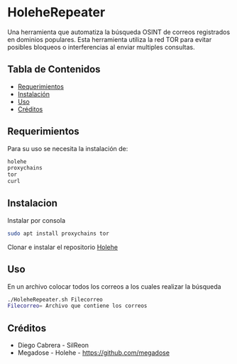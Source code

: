 # HoleheRepeater

Una herramienta que automatiza la búsqueda OSINT de correos registrados en dominios populares.
Esta herramienta utiliza la red TOR para evitar posibles bloqueos o interferencias al enviar multiples consultas.

## Tabla de Contenidos
- [Requerimientos](#requerimientos)
- [Instalación](#instalación)
- [Uso](#uso)
- [Créditos](#créditos)

## Requerimientos

Para su uso se necesita la instalación de:


```bash
holehe
proxychains
tor
curl
```

## Instalacion

Instalar por consola

```bash
sudo apt install proxychains tor
```

Clonar e instalar el repositorio [Holehe](https://github.com/megadose/holehe)

## Uso

En un archivo colocar todos los correos a los cuales realizar la búsqueda
```bash
./HoleheRepeater.sh Filecorreo
Filecorreo= Archivo que contiene los correos
```

## Créditos
- Diego Cabrera - SilReon
- Megadose - Holehe - https://github.com/megadose
